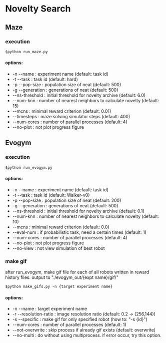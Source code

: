 # Novelty Search

## Maze
### execution
```
$python run_maze.py
```
#### options:
- -n --name       : experiment name (default: task id)
- -t --task       : task id (default: hard)
- -p --pop-size   : population size of neat (default: 500)
- -g --generation : generations of neat (default: 500)
- --ns-threshold  : initial threshold for novelty archive (default: 6.0)
- --num-knn       : number of nearest neighbors to calculate novelty (default: 15)
- --mcns          : minimal reward criterion (default: 0.01)
- --timesteps     : maze solving simulator steps (default: 400)
- --num-cores     : number of parallel processes (default: 4)
- --no-plot       : not plot progress figure

## Evogym
### execution
```
$python run_evogym.py
```
#### options:
- -n --name       : experiment name (default: task id)
- -t --task       : task id (default: Walker-v0)
- -p --pop-size   : population size of neat (default: 200)
- -g --generation : generations of neat (default: 500)
- --ns-threshold  : initial threshold for novelty archive (default: 0.1)
- --num-knn       : number of nearest neighbors to calculate novelty (default: 10)
- --mcns          : minimal reward criterion (default: 0.0)
- --eval-num      : if probabilistic task, need a certain times (default: 1)
- --num-cores     : number of parallel processes (default: 4)
- --no-plot       : not plot progress figure
- --no-view       : not view simulation of best robot

### make gif
after run_evogym, make gif file for each of all robots written in reward history files.
output to "./evogym_out/{expt name}/gif/"
```
$python make_gifs.py -n {target experiment name}
```
#### options:
- -n --name             : target experiment name
- -r --resolution-ratio : image resolution ratio (default: 0.2 -> (256,144))
- -s --specific         : make gif for only specified robot (how to: "-s {id}")
- --num-cores           : number of parallel processes (default: 1)
- --not-overwrite       : skip process if already gif exists (default: overwrite)
- --no-multi            : do without using multiprocess. if error occur, try this option.

